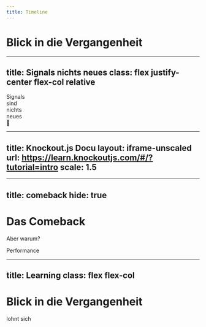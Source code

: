 ```yaml
---
title: Timeline
---
```


# Blick in die Vergangenheit

<Timeline />

<!--
- 1969: [LANPAR](https://www.historyofinformation.com/detail.php?id=5478)
- 1985: Excel
- 2010: Angular, Barebone, Knockout
- 2013: React
- 2021: SolidJS v1 (Signals)
-->

<!--
Framework	Reaktivitätsmodell	            Update-Strategie	        Vorteil	                    Nachteil
Knockout.js	Fine-grained Observables	    Direkte DOM-Updates	        Präzise Updates	            Veraltet, bei großen Projekten sperrig
Backbone.js	Event-getrieben (Model-Events)	Manuelle Updates	        Kontrolle über Updates	    Viel Boilerplate
AngularJS	Dirty Checking (Digest Cycle)	Überprüft alle Bindungen	Einfaches Data Binding	    Performance bei vielen Watchern
React	    Virtual DOM + Komplett-Render	VDOM-Diffing + Patches	    Einfache Denkweise	        Overhead bei vielen kleinen Updates
Signals	    Fine-grained Dependencies	    Direkte Ziel-Updates	    Extrem schnell & präzise	Neues Konzept, Lernkurve
-->

<!--
LANPAR = LANguage for Programming Arrays at Random

Knockout.js (July 2010), Backbone.js (October 2010), Angular.js (October 2010)  
Angular's Dirty Checking            = viele unübersichtliche Updates, schlechte Performance  
Backbone's model-driven re-renders  = sehr manuelles Update Handling  
Knockout's fine-grained updates     = unübersichtliche Updates und Zyklen  
Alle waren nicht sehr Entwickler-freundlich. Gerade bei großen Applikationen

React hat dann einen anderen Approch genommen mit VDOM + "wir renden alles neu" und komponentenbasierten Ansatz.
Signals haben es geschafft die fine-grained updates Probleme zu lösen.
-->

---
title: Signals nichts neues
class: flex justify-center flex-col relative
---

<div class="*:text-30 *:leading-[0.8em] *:font-bold">
    <div v-click>Signals</div>
    <div v-click>sind</div>
    <div v-click class="color-orange -mt-4 font-italic">nichts</div>
    <div v-click class="color-orange -mt-6">neues</div>
</div>

<div v-click class="absolute right-40 rotate-20 flex flex-col items-center top-30">
    <logos-knockout class="w-60 h-20 z-10 relative" />
    <div class="text-60 -mt-10">🤯</div>
</div>

---
title: Knockout.js Docu
layout: iframe-unscaled
url: https://learn.knockoutjs.com/#/?tutorial=intro
scale: 1.5
---

<!--
```
ko.computed(() => this.lastName() === "Mock" && this.firstName("Garrelt"), this);
```

Knockout hatte schon fine-grained updates, aber es gabe viele foot-gun Probleme.
Und Render Performance war sehr schlecht.

> mehr Infos warum Knockout nicht geklappt hat ranziehen. Video von Ryan nochmal schauen
aber im Prinzip müssen wir darauf hier auch nicht eingehen
-->

---
title: comeback
hide: true
---

# Das Comeback

Aber warum?

<div class="relative top-20 w-full text-center text-26 italic font-[var(--prism-font-family)]" v-click v-motion :enter="{ x: 0, y: 0 }" :initial="{ x: -1000 }">
Performance
</div>

<!--
- Fine-Grained Updates haben unglaublich gute Performance
- Knockout.js Probleme gelöst

Performance ist einfach so viel besser mit Signals + Fine-grained Updates
    V-DOM kann da nicht mithalten
    https://www.youtube.com/watch?v=kkUuaqDBSqA&t=5655s
-->

---
title: Learning
class: flex flex-col
---

<h1 class="my4!">Blick in die Vergangenheit</h1>

<div class="grow-1 flex items-center justify-center -mt-20">
    <div class="b-8 rounded-[32px] b-orange px-20 font-bold color-orange text-32 leading-32 pt-4" v-click v-motion :enter="{ scale: 1, rotate: -14 }" :initial="{ scale: 4 }">
        lohnt sich
    </div>
</div>

<!--
- Learning 1: Technologie ist oft zyklisch – gute Ideen verschwinden nicht, sie kommen zurück
- **Learning 2: Alte Konzepte werden neu interpretiert und verbessert**
    - Evolutionärer Schritt
    - es lohnt sich zu schauen, wo neue Dinge herkommen
- Learning 3: Entwickler sollten nicht nur auf neue Hypes setzen, sondern auch aus der Vergangenheit lernen
-->
